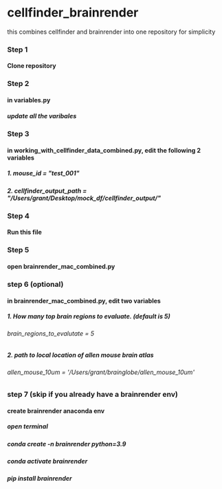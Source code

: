 # cellfinder_brainrender
this combines cellfinder and brainrender into one repository for simplicity 

### Step 1
#### Clone repository 

### Step 2
#### in variables.py
##### update all the varibales

### Step 3
#### in working_with_cellfinder_data_combined.py, edit the following 2 variables
##### 1. mouse_id = "test_001"
##### 2. cellfinder_output_path = "/Users/grant/Desktop/mock_df/cellfinder_output/"

### Step 4
#### Run this file

### Step 5
#### open brainrender_mac_combined.py

### step 6 (optional)
#### in brainrender_mac_combined.py, edit two variables
##### 1. How many top brain regions to evaluate. (default is 5)
###### brain_regions_to_evalutate = 5
##### 2. path to local location of allen mouse brain atlas
###### allen_mouse_10um = '/Users/grant/brainglobe/allen_mouse_10um'

### step 7 (skip if you already have a brainrender env)
#### create brainrender anaconda env
##### open terminal 
##### conda create -n brainrender python=3.9
##### conda activate brainrender
##### pip install brainrender
